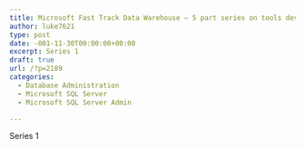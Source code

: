 ```yaml
---
title: Microsoft Fast Track Data Warehouse – 5 part series on tools developed for setup and performance testing
author: luke7621
type: post
date: -001-11-30T00:00:00+00:00
excerpt: Series 1
draft: true
url: /?p=2189
categories:
  - Database Administration
  - Microsoft SQL Server
  - Microsoft SQL Server Admin

---
```

Series 1